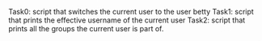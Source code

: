 Task0: script that switches the current user to the user betty
Task1: script that prints the effective username of the current user
Task2: script that prints all the groups the current user is part of.
